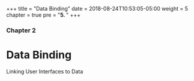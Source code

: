 +++
title = "Data Binding"
date = 2018-08-24T10:53:05-05:00
weight = 5
chapter = true
pre = "<b>5. </b>"
+++

### Chapter 2

# Data Binding

Linking User Interfaces to Data